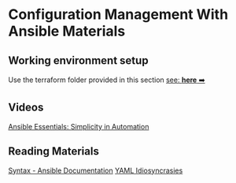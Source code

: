 # Configuration Management With Ansible Materials

## Working environment setup
Use the terraform folder provided in this section [see: **here** ➡️](../../materials/terraform/README.md)

## Videos

[Ansible Essentials: Simplicity in Automation](https://www.udemy.com/course/ansible-essentials-simplicity-in-automation/)
## Reading Materials

[Syntax - Ansible Documentation](https://docs.ansible.com/ansible/latest/reference_appendices/YAMLSyntax.html)
[YAML Idiosyncrasies](https://docs.saltstack.com/en/latest/topics/troubleshooting/yaml_idiosyncrasies.html)